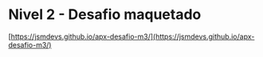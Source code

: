 # Nivel 2 - Desafio maquetado

[https://jsmdevs.github.io/apx-desafio-m3/](https://jsmdevs.github.io/apx-desafio-m3/)


